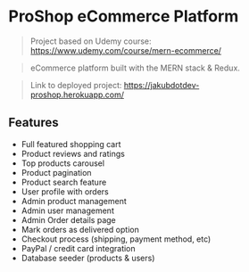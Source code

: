 # ProShop eCommerce Platform
> Project based on Udemy course: https://www.udemy.com/course/mern-ecommerce/

> eCommerce platform built with the MERN stack & Redux.

> Link to deployed project: https://jakubdotdev-proshop.herokuapp.com/

## Features

- Full featured shopping cart
- Product reviews and ratings
- Top products carousel
- Product pagination
- Product search feature
- User profile with orders
- Admin product management
- Admin user management
- Admin Order details page
- Mark orders as delivered option
- Checkout process (shipping, payment method, etc)
- PayPal / credit card integration
- Database seeder (products & users)
